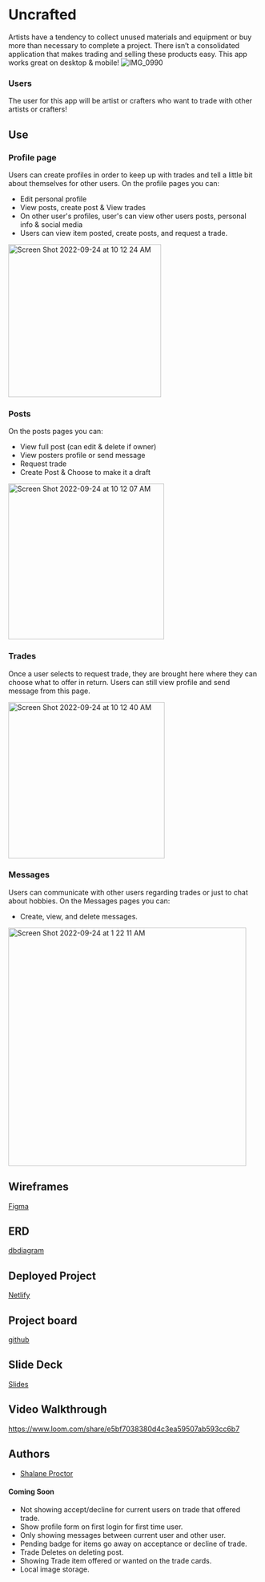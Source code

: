# Uncrafted

Artists have a tendency to collect unused materials and equipment or buy more than necessary to complete a project. There isn’t a consolidated application that makes trading and selling these products easy. This app works great on desktop & mobile!
![IMG_0990](https://user-images.githubusercontent.com/94003497/193718445-6f9d57c0-ab79-49d0-a1bb-2e3dfe10e976.PNG)
### Users
The user for this app will be artist or crafters who want to trade with other artists or crafters!
## Use
### Profile page
Users can create profiles in order to keep up with trades and tell a little bit about themselves for other users.
On the profile pages you can:
- Edit personal profile
- View posts, create post & View trades
- On other user's profiles, user's can view other users posts, personal info & social media
- Users can view item posted, create posts, and request a trade.
<img width="305" alt="Screen Shot 2022-09-24 at 10 12 24 AM" src="https://user-images.githubusercontent.com/94003497/193718611-17be9bd4-e642-4d54-a22e-46ac7472ce31.png">

### Posts
On the posts pages you can:
- View full post (can edit & delete if owner)
- View posters profile or send message
- Request trade
- Create Post & Choose to make it a draft
<img width="311" alt="Screen Shot 2022-09-24 at 10 12 07 AM" src="https://user-images.githubusercontent.com/94003497/193718702-38d4c42a-7a5f-4e13-97f6-b212eed9a184.png">

### Trades
Once a user selects to request trade, they are brought here where they can choose what to offer in return. Users can still view profile and send message from this page.

<img width="312" alt="Screen Shot 2022-09-24 at 10 12 40 AM" src="https://user-images.githubusercontent.com/94003497/193718720-bb2db671-1e89-4e09-8853-76590e8b6e59.png">

### Messages
Users can communicate with other users regarding trades or just to chat about hobbies.
On the Messages pages you can:
- Create, view, and delete messages.
<img width="475" alt="Screen Shot 2022-09-24 at 1 22 11 AM" src="https://user-images.githubusercontent.com/94003497/193718819-7476e525-b3ee-4340-bf58-2145a04c21ef.png">

## Wireframes
[Figma](https://www.figma.com/file/ioW4g3OohMPVgPbJPqspzB/Uncrafted?node-id=0%3A1)
## ERD
[dbdiagram](https://dbdiagram.io/d/62fbc919c2d9cf52fab9f2c2)
## Deployed Project
[Netlify](https://uncrafted.netlify.app)
## Project board
[github](https://github.com/users/shalane-proctor/projects/2/views/1)
## Slide Deck
[Slides](https://docs.google.com/presentation/d/1rR-LWDaBMj_nVD5BedMrVW_gJO4jqP3oL7ru6R5fP3c/edit?usp=sharing)
## Video Walkthrough
https://www.loom.com/share/e5bf7038380d4c3ea59507ab593cc6b7
## Authors
- [Shalane Proctor](https://www.github.com/shalane-proctor)

#### Coming Soon
- Not showing accept/decline for current users on trade that offered trade.
- Show profile form on first login for first time user.
- Only showing messages between current user and other user.
- Pending badge for items go away on acceptance or decline of trade.
- Trade Deletes on deleting post.
- Showing Trade item offered or wanted on the trade cards.
- Local image storage.

